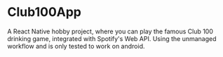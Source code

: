 # Club100App
A React Native hobby project, where you can play the famous Club 100 drinking game, integrated with Spotify's Web API.
Using the unmanaged workflow and is only tested to work on android.
